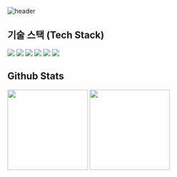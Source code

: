 <!-- 헤더 이미지 -->
![header](https://capsule-render.vercel.app/api?type=waving&color=gradient&height=150&section=header&text=MIN2EO's%20GITHUB&fontSize=50&fontAlign=70&fontAlignY=36&animation=twinkling)

## 기술 스택 (Tech Stack)

<p align="left">
  <!-- Kotlin -->
  <img src="https://img.shields.io/badge/Kotlin-7F52FF?style=for-the-badge&logo=kotlin&logoColor=white" />
  
  <!-- Java -->
  <img src="https://img.shields.io/badge/Java-007396?style=for-the-badge&logo=java&logoColor=white" />

  <!-- HTML5 -->
  <img src="https://img.shields.io/badge/HTML5-E34F26?style=for-the-badge&logo=html5&logoColor=white" />

  <!-- CSS3 -->
  <img src="https://img.shields.io/badge/CSS3-1572B6?style=for-the-badge&logo=css3&logoColor=white" />

  <!-- JavaScript -->
  <img src="https://img.shields.io/badge/JavaScript-F7DF1E?style=for-the-badge&logo=javascript&logoColor=black" />

  <!-- SQLite -->
  <img src="https://img.shields.io/badge/SQLite-003B57?style=for-the-badge&logo=sqlite&logoColor=white" />
</p>

## Github Stats

<p align="left">
  <img src="https://github-readme-stats.vercel.app/api?username=eric91405&show_icons=true&theme=tokyonight" height="180" />
  <img src="https://github-readme-stats.vercel.app/api/top-langs/?username=eric91405&layout=compact&theme=tokyonight" height="180" />
</p>

